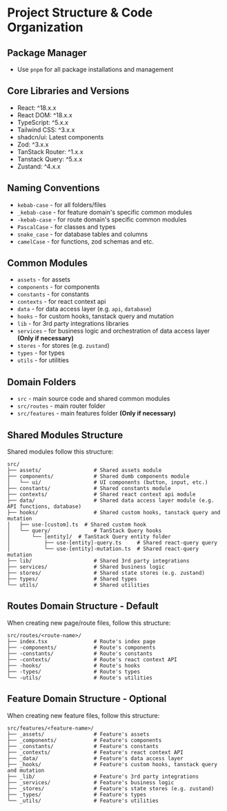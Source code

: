 # Project Structure & Code Organization

## Package Manager
- Use `pnpm` for all package installations and management

## Core Libraries and Versions
- React: ^18.x.x
- React DOM: ^18.x.x
- TypeScript: ^5.x.x
- Tailwind CSS: ^3.x.x
- shadcn/ui: Latest components
- Zod: ^3.x.x
- TanStack Router: ^1.x.x
- Tanstack Query: ^5.x.x
- Zustand: ^4.x.x

## Naming Conventions
- `kebab-case` - for all folders/files
- `_kebab-case` - for feature domain's specific common modules
- `-kebab-case` - for route domain's specific common modules
- `PascalCase` - for classes and types
- `snake_case` - for database tables and columns
- `camelCase` - for functions, zod schemas and etc.

## Common Modules
- `assets` - for assets
- `components` - for components
- `constants` - for constants
- `contexts` - for react context api
- `data` - for data access layer (e.g. `api`, `database`)
- `hooks` - for custom hooks, tanstack query and mutation
- `lib` - for 3rd party integrations libraries
- `services` - for business logic and orchestration of data access layer **(Only if necessary)**
- `stores` - for stores (e.g. `zustand`)
- `types` - for types
- `utils` - for utilities
  
## Domain Folders
- `src` - main source code and shared common modules
- `src/routes` - main router folder
- `src/features` - main features folder **(Only if necessary)**

## Shared Modules Structure
Shared modules follow this structure:

```
src/
├── assets/                 # Shared assets module
├── components/             # Shared dumb components module
│   └── ui/                 # UI components (button, input, etc.)
├── constants/              # Shared constants module
├── contexts/               # Shared react context api module
├── data/                   # Shared data access layer module (e.g. API functions, database)
├── hooks/                  # Shared custom hooks, tanstack query and mutation
│   ├── use-[custom].ts  # Shared custom hook
│   └── query/              # TanStack Query hooks
│       └── [entity]/  # TanStack Query entity folder
│           ├── use-[entity]-query.ts     # Shared react-query query
│           └── use-[entity]-mutation.ts  # Shared react-query mutation
├── lib/                    # Shared 3rd party integrations
├── services/               # Shared business logic
├── stores/                 # Shared state stores (e.g. zustand)
├── types/                  # Shared types
└── utils/                  # Shared utilities
```

## Routes Domain Structure - Default
When creating new page/route files, follow this structure:

```
src/routes/<route-name>/
├── index.tsx               # Route's index page
├── -components/            # Route's components
├── -constants/             # Route's constants
├── -contexts/              # Route's react context API
├── -hooks/                 # Route's hooks
├── -types/                 # Route's types
└── -utils/                 # Route's utilities
```

## Feature Domain Structure - Optional
When creating new feature files, follow this structure:

```
src/features/<feature-name>/
├── _assets/                # Feature's assets
├── _components/            # Feature's components
├── _constants/             # Feature's constants
├── _contexts/              # Feature's react context API
├── _data/                  # Feature's data access layer
├── _hooks/                 # Feature's custom hooks, tanstack query and mutation
├── _lib/                   # Feature's 3rd party integrations
├── _services/              # Feature's business logic
├── _stores/                # Feature's state stores (e.g. zustand)
├── _types/                 # Feature's types
└── _utils/                 # Feature's utilities
```
